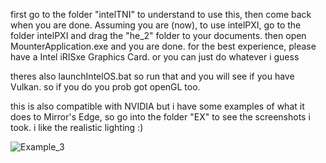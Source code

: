 first go to the folder "intelTNI" to understand to use this, then come back when you are done. Assuming you are (now), to use intelPXI, go to the folder intelPXI and drag the "he_2" folder to your documents. then open MounterApplication.exe and you are done. for the best experience, please have a Intel iRISxe Graphics Card. or you can just do whatever i guess

theres also launchIntelOS.bat so run that and you will see if you have Vulkan. so if you do you prob got openGL too.

this is also compatible with NVIDIA but i have some examples of what it does to Mirror's Edge, so go into the folder "EX" to see the screenshots i took.
i like the realistic lighting :)


![Example_3](https://github.com/user-attachments/assets/3e329782-82a6-4810-b4e9-9c4e5d439e5f)
